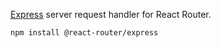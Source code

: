 [Express](https://expressjs.com) server request handler for React Router.

```sh
npm install @react-router/express
```
